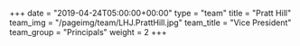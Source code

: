 +++
date = "2019-04-24T05:00:00+00:00"
type = "team"
title = "Pratt Hill"
team_img = "/pageimg/team/LHJ.PrattHill.jpg"
team_title = "Vice President"
team_group = "Principals"
weight = 2
+++